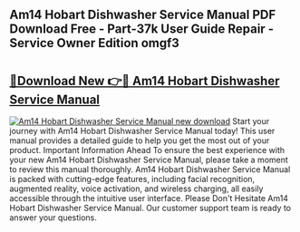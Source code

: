 ## Am14 Hobart Dishwasher Service Manual PDF Download Free - Part-37k User Guide Repair - Service Owner Edition omgf3

# <h2><a href="http://bc61377.oget.top/?id=Am14+Hobart+Dishwasher+Service+Manual">🔗Download New 👉🔴 Am14 Hobart Dishwasher Service Manual</a></h2>

[![Am14 Hobart Dishwasher Service Manual new download](https://i.imgur.com/5g1atiW.png)](http://bc61377.oget.top/?id=Am14+Hobart+Dishwasher+Service+Manual)
Start your journey with Am14 Hobart Dishwasher Service Manual today! This user manual provides a detailed guide to help you get the most out of your product. Important Information Ahead To ensure the best experience with your new Am14 Hobart Dishwasher Service Manual, please take a moment to review this manual thoroughly. Am14 Hobart Dishwasher Service Manual is packed with cutting-edge features, including facial recognition, augmented reality, voice activation, and wireless charging, all easily accessible through the intuitive user interface. Please Don't Hesitate Am14 Hobart Dishwasher Service Manual. Our customer support team is ready to answer your questions.
